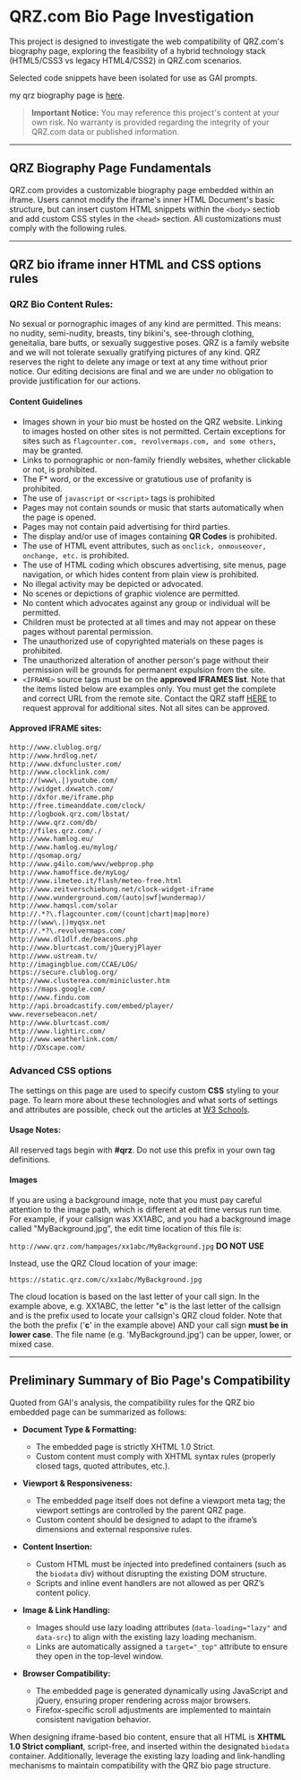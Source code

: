# QRZ.com Bio Page Investigation

This project is designed to investigate the ​web compatibility of QRZ.com's biography page, exploring the feasibility of a hybrid technology stack (HTML5/CSS3 vs legacy HTML4/CSS2) in QRZ.com scenarios.

Selected code snippets have been isolated for use as GAI prompts.

my qrz biography page is [here](https://www.qrz.com/db/BG6LH#t_bio).


> **Important Notice:** You may reference this project's content at your own risk. No warranty is provided regarding the integrity of your QRZ.com data or published information.

---

## QRZ Biography Page Fundamentals

QRZ.com provides a customizable biography page embedded within an iframe. Users cannot modify the iframe's inner HTML Document's basic structure, but can insert custom HTML snippets within the `<body>` sectiob and add custom CSS styles in the `<head>` section. All customizations must comply with the following rules.

---

## QRZ bio iframe inner HTML and CSS options rules

### QRZ Bio Content Rules:

No sexual or pornographic images of any kind are permitted. This means: no nudity, semi-nudity, breasts, tiny bikini's, see-through clothing, geneitalia, bare butts, or sexually suggestive poses. QRZ is a family website and we will not tolerate sexually gratifying pictures of any kind. QRZ reserves the right to delete any image or text at any time without prior notice. Our editing decisions are final and we are under no obligation to provide justification for our actions.

#### Content Guidelines

- Images shown in your bio must be hosted on the QRZ website. Linking to images hosted on other sites is not permitted. Certain exceptions for sites such as `flagcounter.com, revolvermaps.com, and some others`, may be granted.
- Links to pornographic or non-family friendly websites, whether clickable or not, is prohibited.
- The F* word, or the excessive or gratutious use of profanity is prohibited.
- The use of `javascript` or `<script>` tags is prohibited
- Pages may not contain sounds or music that starts automatically when the page is opened.
- Pages may not contain paid advertising for third parties.
- The display and/or use of images containing **QR Codes** is prohibited.
- The use of HTML event attributes, such as `onclick, onmouseover, onchange, etc.` is prohibited.
- The use of HTML coding which obscures advertising, site menus, page navigation, or which hides content from plain view is prohibited.
- No illegal activity may be depicted or advocated.
- No scenes or depictions of graphic violence are permitted.
- No content which advocates against any group or individual will be permitted.
- Children must be protected at all times and may not appear on these pages without parental permission.
- The unauthorized use of copyrighted materials on these pages is prohibited.
- The unauthorized alteration of another person's page without their permission will be grounds for permanent expulsion from the site.
- `<IFRAME>` source tags must be on the **approved IFRAMES list**. Note that the items listed below are examples only. You must get the complete and correct URL from the remote site. Contact the QRZ staff [HERE](mailto:editor@qrz.com?subject=IFRAME%20request%20from%20BG6LH) to request approval for additional sites. Not all sites can be approved.

#### Approved IFRAME sites:
```txt
http://www.clublog.org/
http://www.hrdlog.net/
http://www.dxfuncluster.com/
http://www.clocklink.com/
http://(www\.|)youtube.com/
http://widget.dxwatch.com/
http://dxfor.me/iframe.php
http://free.timeanddate.com/clock/
http://logbook.qrz.com/lbstat/
http://www.qrz.com/db/
http://files.qrz.com/./
http://www.hamlog.eu/
http://www.hamlog.eu/mylog/
http://qsomap.org/
http://www.g4ilo.com/wwv/webprop.php
http://www.hamoffice.de/myLog/
http://www.ilmeteo.it/flash/meteo-free.html
http://www.zeitverschiebung.net/clock-widget-iframe
http://www.wunderground.com/(auto|swf|wundermap)/
http://www.hamqsl.com/solar
http://.*?\.flagcounter.com/(count|chart|map|more)
http://(www\.|)myqsx.net
http://.*?\.revolvermaps.com/
http://www.dl1dlf.de/beacons.php
http://www.blurtcast.com/jQueryjPlayer
http://www.ustream.tv/
http://imagingblue.com/CCAE/LOG/
https://secure.clublog.org/
http://www.clusterea.com/minicluster.htm
https://maps.google.com/
http://www.findu.com
http://api.broadcastify.com/embed/player/
www.reversebeacon.net/
http://www.blurtcast.com/
http://www.lightirc.com/
http://www.weatherlink.com/
http://DXscape.com/
```

### Advanced CSS options

The settings on this page are used to specify custom **CSS** styling to your page. To learn more about these technologies and what sorts of settings and attributes are possible, check out the articles at [W3 Schools](https://www.w3schools.com/css/default.asp).

#### Usage Notes: 

All reserved tags begin with **#qrz**. Do not use this prefix in your own tag definitions.

#### Images  
If you are using a background image, note that you must pay careful attention to the image path, which is different at edit time versus run time. For example, if your callsign was XX1ABC, and you had a background image called "MyBackground.jpg", the edit time location of this file is:

`http://www.qrz.com/hampages/xx1abc/MyBackground.jpg` **DO NOT USE**

Instead, use the QRZ Cloud location of your image:

`https://static.qrz.com/c/xx1abc/MyBackground.jpg`

The cloud location is based on the last letter of your call sign. In the example above, e.g. XX1ABC, the letter "**c**" is the last letter of the callsign and is the prefix used to locate your callsign's QRZ cloud folder. Note that the both the prefix ('**c**' in the example above) AND your call sign **must be in lower case**. The file name (e.g. 'MyBackground.jpg') can be upper, lower, or mixed case.

---

## Preliminary Summary of Bio Page's Compatibility

Quoted from GAI's analysis, the compatibility rules for the QRZ bio embedded page can be summarized as follows:  

- **Document Type & Formatting:**  
  - The embedded page is strictly XHTML 1.0 Strict.  
  - Custom content must comply with XHTML syntax rules (properly closed tags, quoted attributes, etc.).  

- **Viewport & Responsiveness:**  
  - The embedded page itself does not define a viewport meta tag; the viewport settings are controlled by the parent QRZ page.  
  - Custom content should be designed to adapt to the iframe’s dimensions and external responsive rules.  

- **Content Insertion:**  
  - Custom HTML must be injected into predefined containers (such as the `biodata` div) without disrupting the existing DOM structure.  
  - Scripts and inline event handlers are not allowed as per QRZ’s content policy.  

- **Image & Link Handling:**  
  - Images should use lazy loading attributes (`data-loading="lazy"` and `data-src`) to align with the existing lazy loading mechanism.  
  - Links are automatically assigned a `target="_top"` attribute to ensure they open in the top-level window.  

- **Browser Compatibility:**  
  - The embedded page is generated dynamically using JavaScript and jQuery, ensuring proper rendering across major browsers.  
  - Firefox-specific scroll adjustments are implemented to maintain consistent navigation behavior.  

When designing iframe-based bio content, ensure that all HTML is **XHTML 1.0 Strict compliant**, script-free, and inserted within the designated `biodata` container. Additionally, leverage the existing lazy loading and link-handling mechanisms to maintain compatibility with the QRZ bio page structure.

